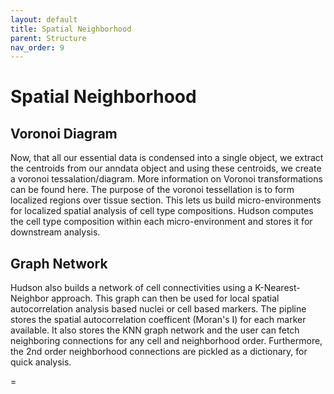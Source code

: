 ```yaml
---
layout: default
title: Spatial Neighborhood
parent: Structure
nav_order: 9
---
```


# Spatial Neighborhood

## Voronoi Diagram

<p align="justify ">

Now, that all our essential data is condensed into a single object, we extract the centroids from our anndata object and using these centroids, we create a voronoi tessalation/diagram. More information on Voronoi transformations can be found here. The purpose of the voronoi tessellation is to form localized regions over tissue section. This lets us build micro-environments for localized spatial analysis of cell type compositions. Hudson computes the cell type composition within each micro-environment and stores it for downstream analysis. 
</p>


## Graph Network

<p align="justify ">

Hudson also builds a network of cell connectivities using a K-Nearest-Neighbor approach. This graph can then be used for local spatial autocorrelation analysis based nuclei or cell based markers. The pipline stores the spatial autocorrelation coefficent (Moran's I) for each marker available. 
It also stores the KNN graph network and the user can fetch neighboring connections for any cell and neighborhood order. Furthermore, the 2nd order neighborhood connections are pickled as a dictionary, for quick analysis. 
 
</p>=
